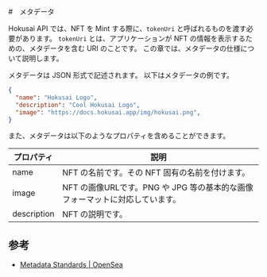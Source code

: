 #　メタデータ

Hokusai API では、NFT を Mint する際に、`tokenUri` と呼ばれるものを渡す必要があります。
`tokenUri` とは、アプリケーションが NFT の情報を表示するための、メタデータを含む URI のことです。
この章では、メタデータの仕様について説明します。

メタデータは JSON 形式で記述されます。
以下はメタデータの例です。
```json
{
  "name": "Hokusai Logo",
  "description": "Cool Hokusai Logo", 
  "image": "https://docs.hokusai.app/img/hokusai.png", 
}
```

また、メタデータは以下のようなプロパティを含めることができます。

|プロパティ|説明|
|--|--|
|name|NFT の名前です。その NFT 固有の名前を付けます。|
|image|NFT の画像URLです。PNG や JPG 等の基本的な画像フォーマットに対応しています。|
|description|NFT の説明です。|

## 参考
- [Metadata Standards | OpenSea](https://docs.opensea.io/docs/metadata-standards)